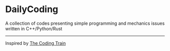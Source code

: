 # DailyCoding

A collection of codes presenting simple programming and mechanics issues written in C++/Python/Rust

---

Inspired by [The Coding Train](https://www.youtube.com/c/TheCodingTrain)
